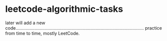 # leetcode-algorithmic-tasks

later will add a new code.....................................................................................................
practice from time to time,
mostly LeetCode.


